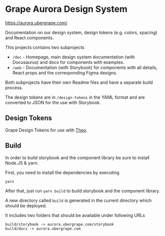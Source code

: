 # Grape Aurora Design System

https://aurora.ubergrape.com/

Documentation on our design system, design tokens (e.g. colors, spacing) and React components.

This projects contains two subprojects

* `/doc` - Homepage, main design system documentation (with Docusaurus) and docs for components with examples.
* `/web` - Documentation (with Storybook) for components with all details, React props and the corresponding Figma designs.

Both subprojects have their own Readme files and have a separate build process.

The design tokens are in `/design-tokens` in the YAML format and are converted to JSON for the use with Storybook.

## Design Tokens

Grape Design Tokens for use with [Theo](https://github.com/salesforce-ux/theo).

## Build

In order to build storybook and the component library be sure to install Node.JS & yarn.

First, you need to install the dependencies by executing

```
yarn
```

After that, just run `yarn build` to build storybook and the component library.

A new directory called `build` is generated in the current directory which should be deployed.

It includes two folders that should be available under following URLs

```
build/storybook -> aurora.ubergrape.com/storybook
build/docs -> aurora.ubergrape.com
```

